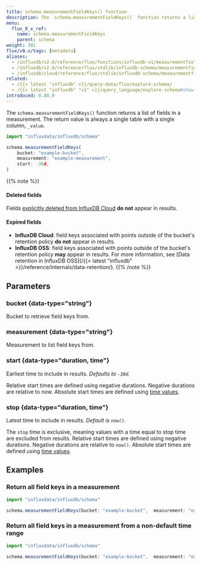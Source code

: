 ```yaml
---
title: schema.measurementFieldKeys() function
description: The `schema.measurementFieldKeys()` function returns a list of fields in a measurement.
menu:
  flux_0_x_ref:
    name: schema.measurementFieldKeys
    parent: schema
weight: 301
flux/v0.x/tags: [metadata]
aliases:
  - /influxdb/v2.0/reference/flux/functions/influxdb-v1/measurementfieldkeys/
  - /influxdb/v2.0/reference/flux/stdlib/influxdb-schema/measurementfieldkeys/
  - /influxdb/cloud/reference/flux/stdlib/influxdb-schema/measurementfieldkeys/
related:
  - /{{< latest "influxdb" >}}/query-data/flux/explore-schema/
  - /{{< latest "influxdb" "v1" >}}/query_language/explore-schema#show-field-keys, SHOW FIELD KEYS in InfluxQL
introduced: 0.88.0
---
```


The `schema.measurementFieldKeys()` function returns a list of fields in a measurement.
The return value is always a single table with a single column, `_value`.

```js
import "influxdata/influxdb/schema"

schema.measurementFieldKeys(
    bucket: "example-bucket",
    measurement: "example-measurement",
    start: -30d,
)
```

{{% note %}}
#### Deleted fields
Fields [explicitly deleted from InfluxDB Cloud](/influxdb/cloud/write-data/delete-data/)
**do not** appear in results.

#### Expired fields
- **InfluxDB Cloud**: field keys associated with points outside of the bucket's
  retention policy **do not** appear in results.
- **InfluxDB OSS**: field keys associated with points outside of the bucket's
  retention policy **may** appear in results.
  For more information, see [Data retention in InfluxDB OSS](/{{< latest "influxdb" >}}/reference/internals/data-retention/).
{{% /note %}}

## Parameters

### bucket {data-type="string"}
Bucket to retrieve field keys from.

### measurement {data-type="string"}
Measurement to list field keys from.

### start {data-type="duration, time"}
Earliest time to include in results.
_Defaults to `-30d`._

Relative start times are defined using negative durations.
Negative durations are relative to now.
Absolute start times are defined using [time values](/flux/v0.x/spec/types/#time-types).

### stop {data-type="duration, time"}
Latest time to include in results.
_Default is `now()`._

The `stop` time is exclusive, meaning values with a time equal to stop time are
excluded from results.
Relative start times are defined using negative durations.
Negative durations are relative to `now()`.
Absolute start times are defined using [time values](/flux/v0.x/spec/types/#time-types).

## Examples

### Return all field keys in a measurement
```js
import "influxdata/influxdb/schema"

schema.measurementFieldKeys(bucket: "example-bucket",  measurement: "example-measurement")
```

### Return all field keys in a measurement from a non-default time range
```js
import "influxdata/influxdb/schema"

schema.measurementFieldKeys(bucket: "example-bucket",  measurement: "example-measurement", start: -90d, stop: -60d)
```
